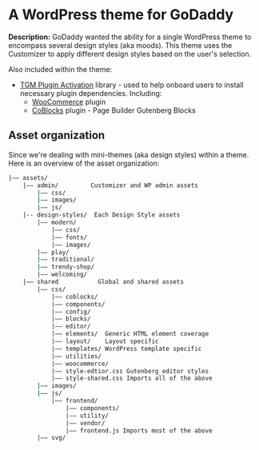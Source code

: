# A WordPress theme for GoDaddy

__Description:__ GoDaddy wanted the ability for a single WordPress theme to encompass several design styles (aka moods). This theme uses the Customizer to apply different design styles based on the user's selection.

Also included within the theme:

* [TGM Plugin Activation](http://tgmpluginactivation.com/) library - used to help onboard users to install necessary plugin dependencies. Including:
    * [WooCommerce](https://wordpress.org/plugins/woocommerce/) plugin
	* [CoBlocks](https://wordpress.org/plugins/coblocks/) plugin - Page Builder Gutenberg Blocks

## Asset organization

Since we're dealing with mini-themes (aka design styles) within a theme. Here is an overview of the asset organization:

``` bash
|—— assets/
    |—— admin/         Customizer and WP admin assets
        |—— css/
        |—— images/
        |—— js/
    |-- design-styles/  Each Design Style assets
        |—— modern/
            |—— css/
            |—— fonts/
            |—— images/
        |—— play/
        |—— traditional/
        |—— trendy-shop/
        |—— welcoming/
    |—— shared           Global and shared assets
        |—— css/
            |—— coblocks/
            |—— components/
            |—— config/
            |—— blocks/
            |—— editor/
            |—— elements/  Generic HTML element coverage
            |—— layout/    Layout specific
            |—— templates/ WordPress template specific
            |—— utilities/
            |—— woocommerce/
            |—— style-edtior.css Gutenberg editor styles
            |—— style-shared.css Imports all of the above
        |—— images/
        |—— js/
            |—— frontend/
                |—— components/
                |—— utility/
                |—— vendor/
                |—— frontend.js Imports most of the above
        |—— svg/
```
